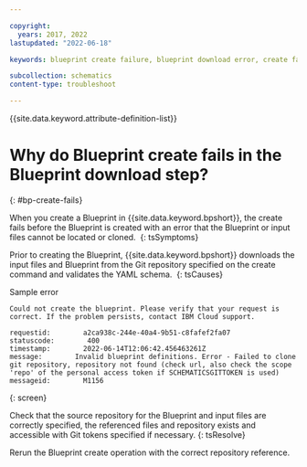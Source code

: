 ```yaml
---

copyright:
  years: 2017, 2022
lastupdated: "2022-06-18"

keywords: blueprint create failure, blueprint download error, create fails 

subcollection: schematics
content-type: troubleshoot

---
```


{{site.data.keyword.attribute-definition-list}}

# Why do Blueprint create fails in the Blueprint download step?
{: #bp-create-fails}

When you create a Blueprint in {{site.data.keyword.bpshort}}, the create fails before the Blueprint is created with an error that the Blueprint or input files cannot be located or cloned. 
{: tsSymptoms}

Prior to creating the Blueprint, {{site.data.keyword.bpshort}} downloads the input files and Blueprint from the Git repository specified on the create command and validates the YAML schema. 
{: tsCauses}

Sample error

```text
Could not create the blueprint. Please verify that your request is correct. If the problem persists, contact IBM Cloud support.

requestid:        a2ca938c-244e-40a4-9b51-c8fafef2fa07
statuscode:        400
timestamp:        2022-06-14T12:06:42.456463261Z
message:        Invalid blueprint definitions. Error - Failed to clone git repository, repository not found (check url, also check the scope 'repo' of the personal access token if SCHEMATICSGITTOKEN is used)
messageid:        M1156
```
{: screen}

Check that the source repository for the Blueprint and input files are correctly specified, the referenced files and repository exists and accessible with Git tokens specified if necessary.
{: tsResolve} 

Rerun the Blueprint create operation with the correct repository reference.



